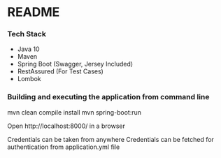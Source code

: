 # README #
### Tech Stack ###

* Java 10
* Maven 
* Spring Boot (Swagger, Jersey Included)
* RestAssured (For Test Cases)
* Lombok

### Building and executing the application from command line ###

mvn clean compile install
mvn spring-boot:run

Open http://localhost:8000/ in a browser

Credentials can be taken from anywhere
Credentials can be fetched for authentication from application.yml file
